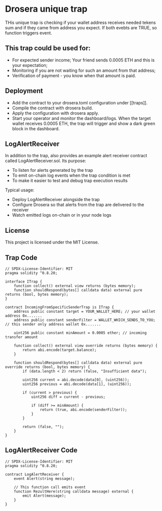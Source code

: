 # Drosera unique trap
THis unique trap is checking if your wallet address receives needed tekens sum and if they came from address you expect. If both evebts are TRUE, so function triggers event.


## This trap could be used for:

- For expected sender income;  Your friend sends 0.0005 ETH and this is your expectation; 
- Monitoring if you are not waiting for such an amount from that address;
- Verification of payment - you know when that amount is paid.

## Deployment
   - Add the contract to your drosera.toml configuration under [[traps]].
   - Compile the contract with drosera build.
   - Apply the configuration with drosera apply.
   - Start your operator and monitor the dashboard/logs.
When the target wallet receives 0.0005 ETH, the trap will trigger and show a dark green block in the dashboard.

## LogAlertReceiver

In addition to the trap, also provides an example alert receiver contract called LogAlertReceiver.sol.
Its purpose:

   - To listen for alerts generated by the trap
   - To emit on-chain log events when the trap condition is met
   - To make it easier to test and debug trap execution results

Typical usage:
   - Deploy LogAlertReceiver alongside the trap
   - Configure Drosera so that alerts from the trap are delivered to the receiver
   - Watch emitted logs on-chain or in your node logs

## License

This project is licensed under the MIT License.

## Trap Code

```Solidity
// SPDX-License-Identifier: MIT
pragma solidity ^0.8.20;

interface ITrap {
    function collect() external view returns (bytes memory);
    function shouldRespond(bytes[] calldata data) external pure returns (bool, bytes memory);
}

contract IncomingFromSpecificSenderTrap is ITrap {
    address public constant target = YOUR_WALLET_HERE; // your wallet address 0x.......
    address public constant senderFilter = WALLET_WHICH_SENDS_TO_YOU; // this sender only address wallet 0x.......

    uint256 public constant minAmount = 0.0005 ether; // incoming transfer amount

    function collect() external view override returns (bytes memory) {
        return abi.encode(target.balance);
    }

    function shouldRespond(bytes[] calldata data) external pure override returns (bool, bytes memory) {
        if (data.length < 2) return (false, "Insufficient data");

        uint256 current = abi.decode(data[0], (uint256));
        uint256 previous = abi.decode(data[1], (uint256));

        if (current > previous) {
            uint256 diff = current - previous;

            if (diff >= minAmount) {
                return (true, abi.encode(senderFilter));
            }
        }

        return (false, "");
    }
}

```
## LogAlertReceiver Code

```solidity
// SPDX-License-Identifier: MIT
pragma solidity ^0.8.20;

contract LogAlertReceiver {
    event Alert(string message);

    // This function call emits event
    function RezultHere(string calldata message) external {
        emit Alert(message);
    }
}
